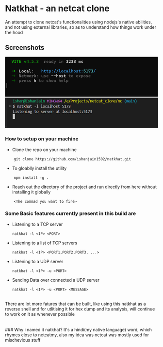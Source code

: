 
# Natkhat - an netcat clone

An attempt to clone netcat's functionalities using nodejs's native abilities, and not using external libraries, so as to understand how things work under the hood
## Screenshots

![Server Terminal Screenshot](./assets/tcp_vite.png)
![Natkhat Screenshot](./assets/natkhat_vite.png)

### How to setup on your machine
* Clone the repo on your machine
```
    git clone https://github.com/ishanjain1502/natkhat.git
```

* To gloablly install the utility
```
    npm install -g .
```

* Reach out the directory of the project and run directly from here without installing it globally
```
    <The commad you want to fire>
```


### Some Basic features currently present in this build are

* Listening to a TCP server
    ```
    natkhat -l <IP> <PORT>
    ```
* Listening to a list of TCP servers
    ```
    natkhat -l <IP> <PORT1,PORT2,PORT3, ...>
    ```
* Listening to a UDP server
    ```
    natkhat -l <IP> -u <PORT> 
    ```
* Sending Data over connected a UDP server
    ```
    natkhat -l <IP> -u <PORT> <MESSAGE>
    ```
<br>
<tr>  There are lot more fatures that can be built, like using this natkhat as a reverse shell and for utlitising it for hex dump and its analysis, will continue to work on it as whenever possible
<br><br><br>
### Why i named it natkhat?
It's a hindi(my native language) word, which rhymes close to netcatmy, also my idea was netcat was mostly used for mischevious stuff